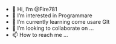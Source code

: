 - 👋 Hi, I’m @Fire781
- 👀 I’m interested in  Programmare
- 🌱 I’m currently learning  come usare GIt 
- 💞️ I’m looking to collaborate on ...
- 📫 How to reach me ...

<!---
Fire781/Fire781 is a ✨ special ✨ repository because its `README.md` (this file) appears on your GitHub profile. 
You can click the Preview link to take a look at your changes.
--->
